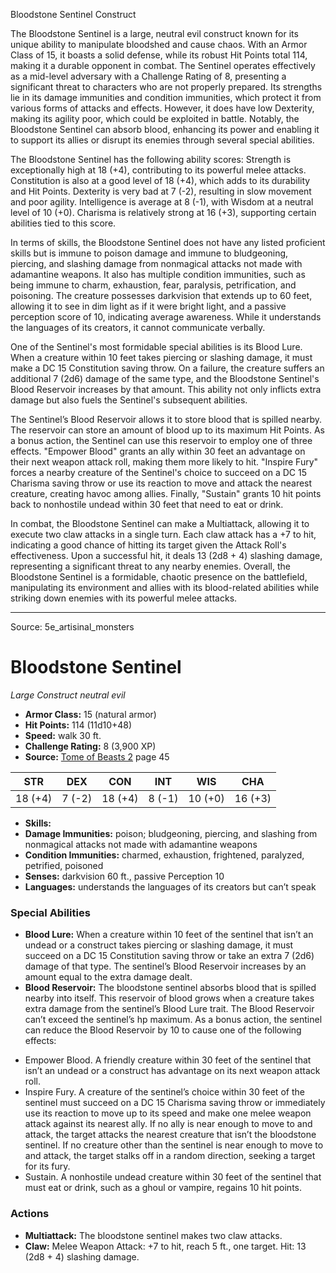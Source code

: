 <MonsterName/>Bloodstone Sentinel</MonsterName>
<CreatureType/>Construct</CreatureType>

<summary>The Bloodstone Sentinel is a large, neutral evil construct known for its unique ability to manipulate bloodshed and cause chaos. With an Armor Class of 15, it boasts a solid defense, while its robust Hit Points total 114, making it a durable opponent in combat. The Sentinel operates effectively as a mid-level adversary with a Challenge Rating of 8, presenting a significant threat to characters who are not properly prepared. Its strengths lie in its damage immunities and condition immunities, which protect it from various forms of attacks and effects. However, it does have low Dexterity, making its agility poor, which could be exploited in battle. Notably, the Bloodstone Sentinel can absorb blood, enhancing its power and enabling it to support its allies or disrupt its enemies through several special abilities.</summary>

<detail>

The Bloodstone Sentinel has the following ability scores: Strength is exceptionally high at 18 (+4), contributing to its powerful melee attacks. Constitution is also at a good level of 18 (+4), which adds to its durability and Hit Points. Dexterity is very bad at 7 (-2), resulting in slow movement and poor agility. Intelligence is average at 8 (-1), with Wisdom at a neutral level of 10 (+0). Charisma is relatively strong at 16 (+3), supporting certain abilities tied to this score. 

In terms of skills, the Bloodstone Sentinel does not have any listed proficient skills but is immune to poison damage and immune to bludgeoning, piercing, and slashing damage from nonmagical attacks not made with adamantine weapons. It also has multiple condition immunities, such as being immune to charm, exhaustion, fear, paralysis, petrification, and poisoning. The creature possesses darkvision that extends up to 60 feet, allowing it to see in dim light as if it were bright light, and a passive perception score of 10, indicating average awareness. While it understands the languages of its creators, it cannot communicate verbally. 

One of the Sentinel's most formidable special abilities is its Blood Lure. When a creature within 10 feet takes piercing or slashing damage, it must make a DC 15 Constitution saving throw. On a failure, the creature suffers an additional 7 (2d6) damage of the same type, and the Bloodstone Sentinel's Blood Reservoir increases by that amount. This ability not only inflicts extra damage but also fuels the Sentinel's subsequent abilities.

The Sentinel’s Blood Reservoir allows it to store blood that is spilled nearby. The reservoir can store an amount of blood up to its maximum Hit Points. As a bonus action, the Sentinel can use this reservoir to employ one of three effects. "Empower Blood" grants an ally within 30 feet an advantage on their next weapon attack roll, making them more likely to hit. "Inspire Fury" forces a nearby creature of the Sentinel's choice to succeed on a DC 15 Charisma saving throw or use its reaction to move and attack the nearest creature, creating havoc among allies. Finally, "Sustain" grants 10 hit points back to nonhostile undead within 30 feet that need to eat or drink.

In combat, the Bloodstone Sentinel can make a Multiattack, allowing it to execute two claw attacks in a single turn. Each claw attack has a +7 to hit, indicating a good chance of hitting its target given the Attack Roll's effectiveness. Upon a successful hit, it deals 13 (2d8 + 4) slashing damage, representing a significant threat to any nearby enemies. Overall, the Bloodstone Sentinel is a formidable, chaotic presence on the battlefield, manipulating its environment and allies with its blood-related abilities while striking down enemies with its powerful melee attacks.</detail>



---

Source: 5e_artisinal_monsters

# Bloodstone Sentinel

*Large* *Construct* *neutral evil*

- **Armor Class:** 15 (natural armor)
- **Hit Points:** 114 (11d10+48)
- **Speed:** walk 30 ft.
- **Challenge Rating:** 8 (3,900 XP)
- **Source:** [Tome of Beasts 2](https://koboldpress.com/kpstore/product/tome-of-beasts-2-for-5th-edition) page 45

| STR | DEX | CON | INT | WIS | CHA |
| --- | --- | --- | --- | --- | --- |
| 18 (+4) | 7 (-2) | 18 (+4) | 8 (-1) | 10 (+0) | 16 (+3) |

- **Skills:** 
- **Damage Immunities:** poison; bludgeoning, piercing, and slashing from nonmagical attacks not made with adamantine weapons
- **Condition Immunities:** charmed, exhaustion, frightened, paralyzed, petrified, poisoned
- **Senses:** darkvision 60 ft., passive Perception 10
- **Languages:** understands the languages of its creators but can’t speak

### Special Abilities

- **Blood Lure:** When a creature within 10 feet of the sentinel that isn’t an undead or a construct takes piercing or slashing damage, it must succeed on a DC 15 Constitution saving throw or take an extra 7 (2d6) damage of that type. The sentinel’s Blood Reservoir increases by an amount equal to the extra damage dealt.
- **Blood Reservoir:** The bloodstone sentinel absorbs blood that is spilled nearby into itself. This reservoir of blood grows when a creature takes extra damage from the sentinel’s Blood Lure trait. The Blood Reservoir can’t exceed the sentinel’s hp maximum. As a bonus action, the sentinel can reduce the Blood Reservoir by 10 to cause one of the following effects: 
* Empower Blood. A friendly creature within 30 feet of the sentinel that isn’t an undead or a construct has advantage on its next weapon attack roll. 
* Inspire Fury. A creature of the sentinel’s choice within 30 feet of the sentinel must succeed on a DC 15 Charisma saving throw or immediately use its reaction to move up to its speed and make one melee weapon attack against its nearest ally. If no ally is near enough to move to and attack, the target attacks the nearest creature that isn’t the bloodstone sentinel. If no creature other than the sentinel is near enough to move to and attack, the target stalks off in a random direction, seeking a target for its fury. 
* Sustain. A nonhostile undead creature within 30 feet of the sentinel that must eat or drink, such as a ghoul or vampire, regains 10 hit points.

### Actions

- **Multiattack:** The bloodstone sentinel makes two claw attacks.
- **Claw:** Melee Weapon Attack: +7 to hit, reach 5 ft., one target. Hit: 13 (2d8 + 4) slashing damage.




